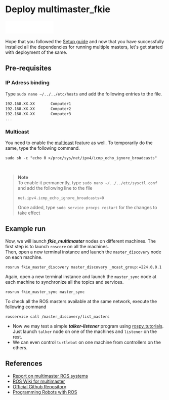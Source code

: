 # Deploy multimaster_fkie
<img src="../assets/img/ROS_logo.png" alt="drawing" height="40"/>

Hope that you followed the [Setup guide](/multimaster/SETUP.md) and now that you have successfully installed all the dependencies for running multiple masters, let's get started with deployment of the same.
## Pre-requisites
### IP Adress binding
Type `sudo nano ~/../../etc/hosts` and add the following entries to the file.
```console
192.168.XX.XX       Computer1
192.168.XX.XX       Computer2
192.168.XX.XX       Computer3
... 
```
### Multicast
You need to enable the [multicast](https://manpages.ubuntu.com/manpages/jammy/man4/multicast.4freebsd.html#:~:text=Multicast%20routing%20is%20used%20to,of%20the%20same%20data%20packets.) feature as well. To temporarily do the same, type the following command.
```console
sudo sh -c "echo 0 >/proc/sys/net/ipv4/icmp_echo_ignore_broadcasts"
```
<br>

> **Note**  
> To enable it permanently, type `sudo nano ~/../../etc/sysctl.conf` and add the following line to the file
> ```console
> net.ipv4.icmp_echo_ignore_broadcasts=0
> ```
> Once added, type `sudo service procps restart` for the changes to take effect
## Example run
Now, we will launch ***fkie_multimaster*** nodes on different machines. The first step is to launch `roscore` on all the machines.  
Then, open a new terminal instance and launch the `master_discovery` node on each machine.
```console
rosrun fkie_master_discovery master_discovery _mcast_group:=224.0.0.1
```
Again, open a new terminal instance and launch the `master_sync` node at each machine to synchronize all the topics and services.
```console
rosrun fkie_master_sync master_sync
```
To check all the ROS masters available at the same network, execute the following command
```console
rosservice call /master_discovery/list_masters
```
- Now we may test a simple ***talker-listener*** program using [rospy_tutorials](http://wiki.ros.org/rospy_tutorials). Just launch `talker` node on one of the machines and `listener` on the rest.
- We can even control `turtlebot` on one machine from controllers on the others.
## References
- [Report on multimaster ROS systems](https://digital.csic.es/bitstream/10261/133333/1/ROS-systems.pdf)
- [ROS Wiki for multimaster](http://wiki.ros.org/multimaster_fkie)  
- [Official Github Repository](https://github.com/fkie/multimaster_fkie)  
- [Programming Robots with ROS](../Programming_Robots_with_ROS.pdf)
